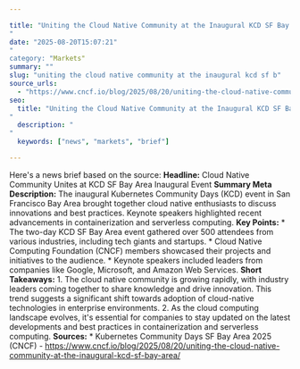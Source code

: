 ```yaml
---

title: "Uniting the Cloud Native Community at the Inaugural KCD SF Bay Area'"
date: "2025-08-20T15:07:21""
category: "Markets"
summary: ""
slug: "uniting the cloud native community at the inaugural kcd sf b"
source_urls:
  - "https://www.cncf.io/blog/2025/08/20/uniting-the-cloud-native-community-at-the-inaugural-kcd-sf-bay-area/"
seo:
  title: "Uniting the Cloud Native Community at the Inaugural KCD SF Bay Area | Hash n Hedge'"
  description: ""
  keywords: ["news", "markets", "brief"]

---
```

Here's a news brief based on the source:  **Headline:** Cloud Native Community Unites at KCD SF Bay Area Inaugural Event  **Summary Meta Description:** The inaugural Kubernetes Community Days (KCD) event in San Francisco Bay Area brought together cloud native enthusiasts to discuss innovations and best practices. Keynote speakers highlighted recent advancements in containerization and serverless computing.  **Key Points:**  * The two-day KCD SF Bay Area event gathered over 500 attendees from various industries, including tech giants and startups. * Cloud Native Computing Foundation (CNCF) members showcased their projects and initiatives to the audience. * Keynote speakers included leaders from companies like Google, Microsoft, and Amazon Web Services.  **Short Takeaways:**  1. The cloud native community is growing rapidly, with industry leaders coming together to share knowledge and drive innovation. This trend suggests a significant shift towards adoption of cloud-native technologies in enterprise environments. 2. As the cloud computing landscape evolves, it's essential for companies to stay updated on the latest developments and best practices in containerization and serverless computing.  **Sources:**  * Kubernetes Community Days SF Bay Area 2025 (CNCF) - https://www.cncf.io/blog/2025/08/20/uniting-the-cloud-native-community-at-the-inaugural-kcd-sf-bay-area/ 

